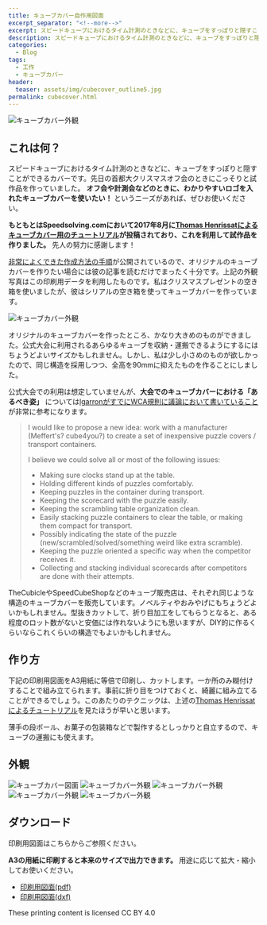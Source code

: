 ```yaml
---
title: キューブカバー自作用図面
excerpt_separator: "<!--more-->"
excerpt: スピードキューブにおけるタイム計測のときなどに、キューブをすっぽりと隠すことができるカバーを自作するための図面データを公開しています。自分用のキューブカバーを作って使いたいというニーズがあればぜひお使いください。
description: スピードキューブにおけるタイム計測のときなどに、キューブをすっぽりと隠すことができるカバーを自作するための図面データを公開しています。自分用のキューブカバーを作って使いたいというニーズがあればぜひお使いください。
categories:
  - Blog
tags:
  - 工作
  - キューブカバー
header:
  teaser: assets/img/cubecover_outline5.jpg
permalink: cubecover.html
---
```


![キューブカバー外観](/assets/img/cubecover_outline5.jpg "cube cover")

## これは何？
スピードキューブにおけるタイム計測のときなどに、キューブをすっぽりと隠すことができるカバーです。先日の首都大クリスマスオフ会のときにこっそりと試作品を作っていました。 **オフ会や計測会などのときに、わかりやすいロゴを入れたキューブカバーを使いたい！** というニーズがあれば、ぜひお使いください。

<!--more-->

**もともとはSpeedsolving.comにおいて2017年8月に[Thomas Henrissatによるキューブカバー用のチュートリアル]((https://www.speedsolving.com/threads/cube-cover-tutorial.66010/))が投稿されており、これを利用して試作品を作りました。** 先人の努力に感謝します！

[非常によくできた作成方法の手順](https://www.instructables.com/id/Twisty-Puzzle-Cover/)が公開されているので、オリジナルのキューブカバーを作りたい場合には彼の記事を読むだけでまったく十分です。上記の外観写真はこの印刷用データを利用したものです。私はクリスマスプレゼントの空き箱を使いましたが、彼はシリアルの空き箱を使ってキューブカバーを作っています。

![キューブカバー外観](/assets/img/cubecover_original.jpg "cube cover")

オリジナルのキューブカバーを作ったところ、かなり大きめのものができました。公式大会に利用されるあらゆるキューブを収納・運搬できるようにするにはちょうどよいサイズかもしれません。しかし、私は少し小さめのものが欲しかったので、同じ構造を採用しつつ、全高を90mmに抑えたものを作ることにしました。

公式大会での利用は想定していませんが、**大会でのキューブカバーにおける「あるべき姿」** については[lgarronがすでにWCA規則に議論において書いていること](https://github.com/thewca/wca-regulations/issues/67)が非常に参考になります。

>I would like to propose a new idea: work with a manufacturer (Meffert's? cube4you?) to create a set of inexpensive puzzle covers / transport containers.
>
>I believe we could solve all or most of the following issues:
>
> - Making sure clocks stand up at the table.
> - Holding different kinds of puzzles comfortably.
> - Keeping puzzles in the container during transport.
> - Keeping the scorecard with the puzzle easily.
> - Keeping the scrambling table organization clean.
> - Easily stacking puzzle containers to clear the table, or making them compact for transport.
> - Possibly indicating the state of the puzzle (new/scrambled/solved/something weird like extra scramble).
> - Keeping the puzzle oriented a specific way when the competitor receives it.
> - Collecting and stacking individual scorecards after competitors are done with their attempts.

TheCubicleやSpeedCubeShopなどのキューブ販売店は、それぞれ同じような構造のキューブカバーを販売しています。ノベルティやおみやげにもちょうどよいかもしれません。型抜きカットして、折り目加工をしてもらうとなると、ある程度のロット数がないと安価には作れないようにも思いますが、DIY的に作るくらいならこれくらいの構造でもよいかもしれません。

## 作り方
下記の印刷用図面をA3用紙に等倍で印刷し、カットします。一か所のみ糊付けすることで組み立てられます。事前に折り目をつけておくと、綺麗に組み立てることができるでしょう。このあたりのテクニックは、上述の[Thomas Henrissatによるチュートリアル](https://www.instructables.com/id/Twisty-Puzzle-Cover/)を見たほうが早いと思います。

薄手の段ボール、お菓子の包装箱などで製作するとしっかりと自立するので、キューブの運搬にも使えます。

## 外観
![キューブカバー図面](/assets/img/cubecover_layout.png "cube cover")
![キューブカバー外観](/assets/img/cubecover_outline.jpg "cube cover")
![キューブカバー外観](/assets/img/cubecover_outline2.jpg "cube cover")
![キューブカバー外観](/assets/img/cubecover_outline3.jpg "cube cover")
![キューブカバー外観](/assets/img/cubecover_outline4.jpg "cube cover")

## ダウンロード
印刷用図面はこちらからご参照ください。

**A3の用紙に印刷すると本来のサイズで出力できます。** 用途に応じて拡大・縮小してお使いください。

- [印刷用図面(pdf)](/assets/pdf/cubecover_forprint_rev2.pdf) 
- [印刷用図面(dxf)](/assets/pdf/cubecover_forprint_rev2.dxf) 

These printing content is licensed CC BY 4.0